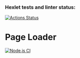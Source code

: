 ### Hexlet tests and linter status:
[![Actions Status](https://github.com/Porico94/fullstack-javascript-project-138/actions/workflows/hexlet-check.yml/badge.svg)](https://github.com/Porico94/fullstack-javascript-project-138/actions)

# Page Loader

[![Node.js CI](https://github.com/Porico94/fullstack-javascript-project-138/actions/workflows/ci.yml/badge.svg)](https://github.com/Porico94/fullstack-javascript-project-138/actions)
